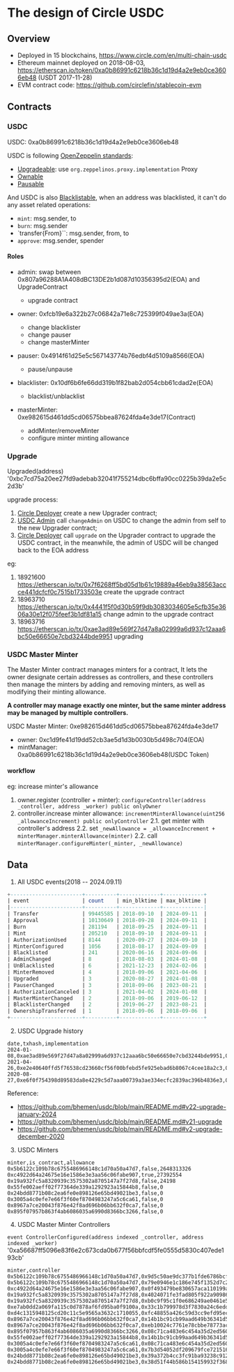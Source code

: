 # The design of Circle USDC

## Overview

- Deployed in 15 blockchains, https://www.circle.com/en/multi-chain-usdc
- Ethereum mainnet deployed on 2018-08-03, https://etherscan.io/token/0xa0b86991c6218b36c1d19d4a2e9eb0ce3606eb48 (USDT 2017-11-28)
- EVM contract code: https://github.com/circlefin/stablecoin-evm

## Contracts

### USDC

USDC: 0xa0b86991c6218b36c1d19d4a2e9eb0ce3606eb48

USDC is following [OpenZeppelin standards](https://docs.openzeppelin.com/contracts/2.x/):

- [Upgradeable](https://docs.openzeppelin.com/contracts/5.x/api/proxy): use `org.zeppelinos.proxy.implementation` Proxy
- [Ownable](https://docs.openzeppelin.com/contracts/2.x/api/ownership#Ownable)
- [Pausable](https://docs.openzeppelin.com/contracts/4.x/api/security#Pausable)

And USDC is also [Blacklistable](https://github.com/centrehq/centre-tokens/blob/master/contracts/v1/Blacklistable.sol), when an address was blacklisted, it can't do any asset related operations:

- `mint`: msg.sender, to
- `burn`: msg.sender
- `transfer{From}``: msg.sender, from, to
- `approve`: msg.sender, spender

#### Roles

- admin: swap between 0x807a96288A1A408dBC13DE2b1d087d10356395d2(EOA) and UpgradeContract
  - upgrade contract

- owner: 0xfcb19e6a322b27c06842a71e8c725399f049ae3a(EOA)
  - change blacklister
  - change pauser
  - change masterMinter

- pauser: 0x4914f61d25e5c567143774b76edbf4d5109a8566(EOA)
  - pause/unpause

- blacklister: 0x10df6b6fe66dd319b1f82bab2d054cbb61cdad2e(EOA)
  - blacklist/unblacklist

- masterMinter: 0xe982615d461dd5cd06575bbea87624fda4e3de17(Contract)
  - addMinter/removeMinter
  - configure minter minting allowance

### Upgrade

Upgraded(address) '0xbc7cd75a20ee27fd9adebab32041f755214dbc6bffa90cc0225b39da2e5c2d3b'

upgrade process:

1. [Circle Deployer](https://etherscan.io/address/0x95Ba4cF87D6723ad9C0Db21737D862bE80e93911) create a new Upgrader contract;
2. [USDC Admin](https://etherscan.io/address/0x807a96288A1A408dBC13DE2b1d087d10356395d2) call `changeAdmin` on USDC to change the admin from self to the new Upgrader contract;
3. [Circle Deployer](https://etherscan.io/address/0x95Ba4cF87D6723ad9C0Db21737D862bE80e93911) call `upgrade` on the Upgrader contract to upgrade the USDC contract, in the meanwhile, the admin of USDC will be changed back to the EOA address

eg:

1. 18921600 https://etherscan.io/tx/0x7f6268ff5bd05d1b61c19889a46eb9a38563accce441dcfcf0c7515b1733503e create the upgrade contract
2. 18963710 https://etherscan.io/tx/0x4441f5f0d30b59f9db3083034605e5cfb35e3606a30e12f075feef3b1df81a15 change admin to the upgrade contract
3. 18963716 https://etherscan.io/tx/0xae3ad89e569f27d47a8a02999a6d937c12aaa6bc50e66650e7cbd3244bde9951 upgrading

### USDC Master Minter

The Master Minter contract manages minters for a contract, It lets the owner designate certain addresses as controllers,
and these controllers then manage the minters by adding and removing minters, as well as modifying their minting allowance.

**A controller may manage exactly one minter, but the same minter address may be managed by multiple controllers.**

USDC Master Minter: 0xe982615d461dd5cd06575bbea87624fda4e3de17

- owner: 0xc1d9fe41d19dd52cb3ae5d1d3b0030b5d498c704(EOA)
- mintManager: 0xa0b86991c6218b36c1d19d4a2e9eb0ce3606eb48(USDC Token)

#### workflow

eg: increase minter's allowance

1. owner.register (controller + minter): `configureController(address _controller, address _worker) public onlyOwner`
2. controller.increase minter allowance: `incrementMinterAllowance(uint256 _allowanceIncrement) public onlyController`
   2.1. get minter with controller's address
   2.2. set `_newAllowance = _allowanceIncrement + minterManager.minterAllowance(minter)`
   2.2. call `minterManager.configureMinter(_minter, _newAllowance)`

## Data

1. All USDC events(2018 -- 2024.09.11)

```sql
+-----------------------+----------+-------------+-------------+
| event                 | count    | min_blktime | max_blktime |
|-----------------------+----------+-------------+-------------|
| Transfer              | 99445585 | 2018-09-10  | 2024-09-11  |
| Approval              | 10130649 | 2018-09-28  | 2024-09-11  |
| Burn                  | 281194   | 2018-09-25  | 2024-09-11  |
| Mint                  | 205210   | 2018-09-10  | 2024-09-11  |
| AuthorizationUsed     | 8144     | 2020-09-27  | 2024-09-10  |
| MinterConfigured      | 1056     | 2018-08-17  | 2024-09-09  |
| Blacklisted           | 241      | 2020-06-16  | 2024-09-06  |
| AdminChanged          | 8        | 2018-08-03  | 2024-01-08  |
| UnBlacklisted         | 6        | 2021-12-23  | 2024-02-06  |
| MinterRemoved         | 4        | 2018-09-06  | 2021-04-06  |
| Upgraded              | 3        | 2020-08-27  | 2024-01-08  |
| PauserChanged         | 3        | 2018-09-06  | 2023-08-21  |
| AuthorizationCanceled | 3        | 2021-04-02  | 2024-01-08  |
| MasterMinterChanged   | 2        | 2018-09-06  | 2019-06-12  |
| BlacklisterChanged    | 2        | 2019-06-27  | 2023-08-21  |
| OwnershipTransferred  | 1        | 2018-09-06  | 2018-09-06  |
+-----------------------+----------+-------------+-------------+
```

2. USDC Upgrade history

```csv
date,txhash,implementation
2024-01-08,0xae3ad89e569f27d47a8a02999a6d937c12aaa6bc50e66650e7cbd3244bde9951,0x43506849d7c04f9138d1a2050bbf3a0c054402dd
2021-04-26,0xe2e40640ffd5f76538cd23660cf56f00bfebd5fe925ebad6b8067c4cee18a2c3,0xa2327a938febf5fec13bacfb16ae10ecbc4cbdcf
2020-08-27,0xe6f0f754398d89583da8e4229c5d7aaa00739a3ae334ecfc2839ac396b4836e3,0xb7277a6e95992041568d9391d09d0122023778a2
```

Reference:

- https://github.com/bhemen/usdc/blob/main/README.md#v22-upgrade-january-2024
- https://github.com/bhemen/usdc/blob/main/README.md#v21-upgrade
- https://github.com/bhemen/usdc/blob/main/README.md#v2-upgrade-december-2020

3. USDC Minters

```csv
minter,is_contract,allowance
0x5b6122c109b78c6755486966148c1d70a50a47d7,false,2648313326
0xc4922d64a24675e16e1586e3e3aa56c06fabe907,true,27392554
0x19a932fc5a8320939c3575302a8705147a7f27d8,false,24198
0x55fe002aeff02f77364de339a1292923a15844b8,false,0
0x24bdd8771b08c2ea6fe0e898126e65bd49021be3,false,0
0x3005a4c0efe7e66f3f60ef8704983247a5c6ca61,false,0
0x8967a7ce20043f876e42f8ad696b06bb632f0ca7,false,0
0x895f07957b863f4ab6086035a6990d8366bc3266,false,0
```

4. USDC Master Minter Controllers

`event ControllerConfigured(address indexed _controller, address indexed _worker)`
'0xa56687ff5096e83f6e2c673cda0b677f56bbfcdf5fe0555d5830c407ede193cb'

```csv
minter,controller
0x5b6122c109b78c6755486966148c1d70a50a47d7,0x9d5c50ae9dc377b1fde6786bcfe8a70854fac5e4
0x5b6122c109b78c6755486966148c1d70a50a47d7,0x79e0946e1c186e745f1352d7c21ab04700c99f71
0xc4922d64a24675e16e1586e3e3aa56c06fabe907,0x0f493479be830657aca110199a70e826506a54d3
0x19a932fc5a8320939c3575302a8705147a7f27d8,0x4024071fe3fad805f922a9098630d09a2ec0f82c
0x19a932fc5a8320939c3575302a8705147a7f27d8,0xb0c9f95c1f0e686249ae0461e5e7657545379017
0xe7ab0dd2a069fa115c0d7878af6fd95ba0f9100a,0x33c1b799978d3f7830a24c6eddd169caa4b92b61
0xd4c1315948125cd20c11c5e9565a3632c1710055,0xfc48855a426c59d3cc9efd95ec3de1fcf6b2790e
0x8967a7ce20043f876e42f8ad696b06bb632f0ca7,0x14b1bc91cb99aad649b36341d5abeb50df775a3e
0x8967a7ce20043f876e42f8ad696b06bb632f0ca7,0xeb10024c7761e78cbbe78773ac6f6e98f3ed8314
0x895f07957b863f4ab6086035a6990d8366bc3266,0x08c71ca483e6c454a35d2ed56073a0297f0a2ec3
0x55fe002aeff02f77364de339a1292923a15844b8,0x14b1bc91cb99aad649b36341d5abeb50df775a3e
0x3005a4c0efe7e66f3f60ef8704983247a5c6ca61,0x08c71ca483e6c454a35d2ed56073a0297f0a2ec3
0x3005a4c0efe7e66f3f60ef8704983247a5c6ca61,0x7b3d54052df209679fce721516cc1b566ef1c6ab
0x24bdd8771b08c2ea6fe0e898126e65bd49021be3,0x39a372b4cc3fc91ba93238c9121cb4f98d057fb5
0x24bdd8771b08c2ea6fe0e898126e65bd49021be3,0x38d51f44b586b154159932f3681a30c54a6d25a9
```
